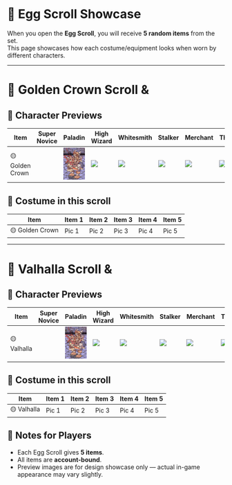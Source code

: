# 🥚 Egg Scroll Showcase

When you open the **Egg Scroll**, you will receive **5 random items** from the set.  
This page showcases how each costume/equipment looks when worn by different characters.

---

# 🥚 Golden Crown Scroll &

## 🎁 Character Previews

| Item                | Super Novice | Paladin | High Wizard | Whitesmith | Stalker | Merchant | Thief |
|---------------------|--------|-----------|------|--------|---------|----------|-------|
| 🟡 Golden Crown     |  | ![Test](../assets/video/Paladin-1.gif) | ![](images/eggscroll/golden_crown_mage.png) | ![](images/eggscroll/golden_crown_archer.png) | ![](images/eggscroll/golden_crown_acolyte.png) | ![](images/eggscroll/golden_crown_merchant.png) | ![](images/eggscroll/golden_crown_thief.png)

## 🎁 Costume in this scroll

| Item | Item 1 | Item 2 | Item 3 | Item 4 | Item 5 |
|------|------|------|------|------|------|
|🟡 Golden Crown| Pic 1 | Pic 2 | Pic 3 | Pic 4 | Pic 5 |

---
# 🥚 Valhalla Scroll &

## 🎁 Character Previews

| Item                | Super Novice | Paladin | High Wizard | Whitesmith | Stalker | Merchant | Thief |
|---------------------|--------|-----------|------|--------|---------|----------|-------|
| 🟡 Valhalla    |  | ![Test](../assets/video/Paladin-1.gif) | ![](images/eggscroll/golden_crown_mage.png) | ![](images/eggscroll/golden_crown_archer.png) | ![](images/eggscroll/golden_crown_acolyte.png) | ![](images/eggscroll/golden_crown_merchant.png) | ![](images/eggscroll/golden_crown_thief.png)

## 🎁 Costume in this scroll

| Item | Item 1 | Item 2 | Item 3 | Item 4 | Item 5 |
|------|------|------|------|------|------|
|🟡 Valhalla| Pic 1 | Pic 2 | Pic 3 | Pic 4 | Pic 5 |



## 📌 Notes for Players

- Each Egg Scroll gives **5 items**.  
- All items are **account-bound**.  
- Preview images are for design showcase only — actual in-game appearance may vary slightly.  
